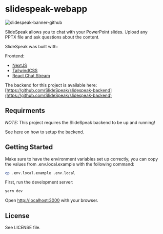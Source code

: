 # slidespeak-webapp

![slidespeak-banner-github](https://github.com/SlideSpeak/slidespeak-webapp/assets/5519740/90b8fb74-2f0d-40bc-8ecd-1e4d3a40847a)

SlideSpeak allows you to chat with your PowerPoint slides. Upload any PPTX file and ask questions about the content.

SlideSpeak was built with:

Frontend:

- [NextJS](https://nextjs.org/)
- [TailwindCSS](https://tailwindcss.com/)
- [React Chat Stream](https://github.com/XD2Sketch/react-chat-stream)

The backend for this project is available here: [https://github.com/SlideSpeak/slidespeak-backend](https://github.com/SlideSpeak/slidespeak-backend)

## Requirments

_NOTE:_ This project requires the SlideSpeak backend to be up and running!

See [here](https://github.com/SlideSpeak/slidespeak-backend) on how to setup the backend.

## Getting Started

Make sure to have the environment variables set up correctly, you can copy the values from .env.local.example with the following command:

```bash
cp .env.local.example .env.local
```

First, run the development server:

```bash
yarn dev
```

Open [http://localhost:3000](http://localhost:3000) with your browser.

## License
See LICENSE file.
